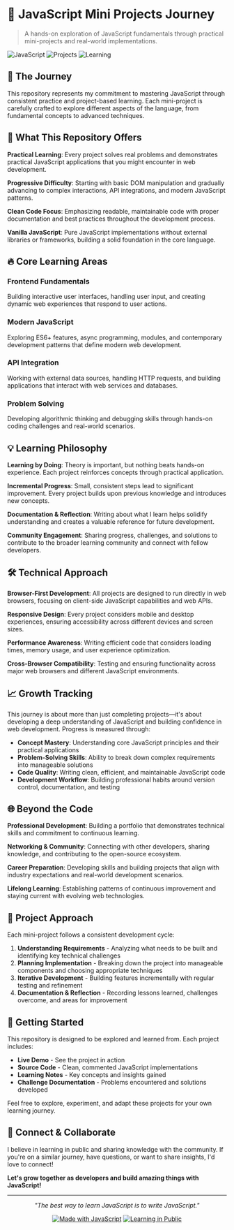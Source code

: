 # 🚀 JavaScript Mini Projects Journey

> A hands-on exploration of JavaScript fundamentals through practical mini-projects and real-world implementations.

![JavaScript](https://img.shields.io/badge/JavaScript-ES6+-F7DF1E?style=flat-square&logo=javascript&logoColor=black)
![Projects](https://img.shields.io/badge/Projects-Interactive-blue?style=flat-square)
![Learning](https://img.shields.io/badge/Status-Learning%20in%20Progress-green?style=flat-square)

## 🎯 The Journey

This repository represents my commitment to mastering JavaScript through consistent practice and project-based learning. Each mini-project is carefully crafted to explore different aspects of the language, from fundamental concepts to advanced techniques.

## 🌟 What This Repository Offers

**Practical Learning**: Every project solves real problems and demonstrates practical JavaScript applications that you might encounter in web development.

**Progressive Difficulty**: Starting with basic DOM manipulation and gradually advancing to complex interactions, API integrations, and modern JavaScript patterns.

**Clean Code Focus**: Emphasizing readable, maintainable code with proper documentation and best practices throughout the development process.

**Vanilla JavaScript**: Pure JavaScript implementations without external libraries or frameworks, building a solid foundation in the core language.

## 🔥 Core Learning Areas

### **Frontend Fundamentals**
Building interactive user interfaces, handling user input, and creating dynamic web experiences that respond to user actions.

### **Modern JavaScript**
Exploring ES6+ features, async programming, modules, and contemporary development patterns that define modern web development.

### **API Integration**
Working with external data sources, handling HTTP requests, and building applications that interact with web services and databases.

### **Problem Solving**
Developing algorithmic thinking and debugging skills through hands-on coding challenges and real-world scenarios.

## 💡 Learning Philosophy

**Learning by Doing**: Theory is important, but nothing beats hands-on experience. Each project reinforces concepts through practical application.

**Incremental Progress**: Small, consistent steps lead to significant improvement. Every project builds upon previous knowledge and introduces new concepts.

**Documentation & Reflection**: Writing about what I learn helps solidify understanding and creates a valuable reference for future development.

**Community Engagement**: Sharing progress, challenges, and solutions to contribute to the broader learning community and connect with fellow developers.

## 🛠️ Technical Approach

**Browser-First Development**: All projects are designed to run directly in web browsers, focusing on client-side JavaScript capabilities and web APIs.

**Responsive Design**: Every project considers mobile and desktop experiences, ensuring accessibility across different devices and screen sizes.

**Performance Awareness**: Writing efficient code that considers loading times, memory usage, and user experience optimization.

**Cross-Browser Compatibility**: Testing and ensuring functionality across major web browsers and different JavaScript environments.

## 📈 Growth Tracking

This journey is about more than just completing projects—it's about developing a deep understanding of JavaScript and building confidence in web development. Progress is measured through:

- **Concept Mastery**: Understanding core JavaScript principles and their practical applications
- **Problem-Solving Skills**: Ability to break down complex requirements into manageable solutions  
- **Code Quality**: Writing clean, efficient, and maintainable JavaScript code
- **Development Workflow**: Building professional habits around version control, documentation, and testing

## 🌐 Beyond the Code

**Professional Development**: Building a portfolio that demonstrates technical skills and commitment to continuous learning.

**Networking & Community**: Connecting with other developers, sharing knowledge, and contributing to the open-source ecosystem.

**Career Preparation**: Developing skills and building projects that align with industry expectations and real-world development scenarios.

**Lifelong Learning**: Establishing patterns of continuous improvement and staying current with evolving web technologies.

## 🎨 Project Approach

Each mini-project follows a consistent development cycle:

1. **Understanding Requirements** - Analyzing what needs to be built and identifying key technical challenges
2. **Planning Implementation** - Breaking down the project into manageable components and choosing appropriate techniques  
3. **Iterative Development** - Building features incrementally with regular testing and refinement
4. **Documentation & Reflection** - Recording lessons learned, challenges overcome, and areas for improvement

## 🚀 Getting Started

This repository is designed to be explored and learned from. Each project includes:

- **Live Demo** - See the project in action
- **Source Code** - Clean, commented JavaScript implementations  
- **Learning Notes** - Key concepts and insights gained
- **Challenge Documentation** - Problems encountered and solutions developed

Feel free to explore, experiment, and adapt these projects for your own learning journey.

## 🤝 Connect & Collaborate

I believe in learning in public and sharing knowledge with the community. If you're on a similar journey, have questions, or want to share insights, I'd love to connect!

**Let's grow together as developers and build amazing things with JavaScript!**

---

<div align="center">

*"The best way to learn JavaScript is to write JavaScript."*

[![Made with JavaScript](https://img.shields.io/badge/Made%20with-JavaScript-F7DF1E?style=flat-square&logo=javascript&logoColor=black)](#)
[![Learning in Public](https://img.shields.io/badge/Learning-In%20Public-blue?style=flat-square)](#)

</div>

